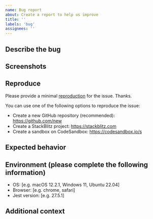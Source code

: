 ```yaml
---
name: Bug report
about: Create a report to help us improve
title: ''
labels: 'bug'
assignees: ''
---
```


<!--
 Thank you very much for reporting an issue. Please help to fill in as much as possible for us to have a better context. We welcome you to open a PR to fix the issue as well. If you would like to do so. Please add a comment then we will guide you on how to contribute by fixing the issue.
-->

## Describe the bug

<!-- A clear and concise description of what the bug is. -->

## Screenshots

<!-- If applicable, add screenshots to help explain your problem. -->

## Reproduce

<!--
It's extremely important to provide a way to reproduce the bug. A reproducible repository is preferred.

If this source code is private, please consider masking sensitive code and extracting a minimum of code that reproduces the bug.

Without a reproduction, we are sorry that we do not have enough information to help you.
-->

Please provide a minimal [reproduction](https://stackoverflow.com/help/minimal-reproducible-example) for the issue. Thanks.

You can use one of the following options to reproduce the issue:

- Create a new GitHub repository (recommended): https://github.com/new
- Create a StackBlitz project: https://stackblitz.com
- Create a sandbox on CodeSandbox: https://codesandbox.io/s

## Expected behavior

<!-- A clear and concise description of what you expected to happen. -->

## Environment (please complete the following information)

- OS: [e.g. macOS 12.2.1, Windows 11, Ubuntu 22.04]
- Browser: [e.g. chrome, safari]
- Jest version: [e.g. 27.5.1]

## Additional context

<!-- Add any other context about the problem here. -->

<!--
  Last but not least, if we merged a PR to resolve your issue, we would love to credit you by adding you to contributors (https://github.com/nvh95/jest-preview#contributors-).
  Usually, we will remember to do that. But sometimes, we forget. Simply ask us to do that if the corresponding PR gets merged after 2 days and we still don't have you on the contributor list.
-->

<!-- TODO: Note for contributors
  To make reproduction a required field. Refer to https://github.com/vitejs/vite/blob/main/.github/ISSUE_TEMPLATE/bug_report.yml
-->
